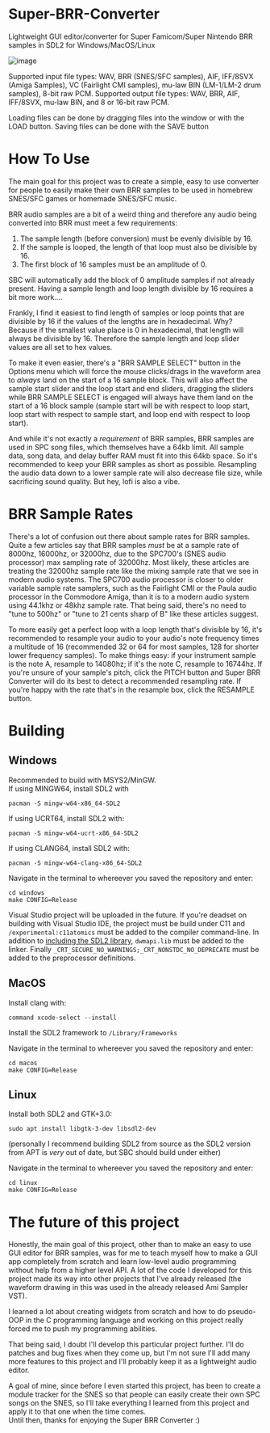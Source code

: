 # Super-BRR-Converter
Lightweight GUI editor/converter for Super Famicom/Super Nintendo BRR samples in SDL2 for Windows/MacOS/Linux

![image](https://github.com/astriiddev/Super-BRR-Converter/assets/98296288/8cc52a7e-f65b-49c5-9c6e-8b7b526379f7)

Supported input file types: WAV, BRR (SNES/SFC samples), AIF, IFF/8SVX (Amiga Samples), VC (Fairlight CMI samples), mu-law BIN (LM-1/LM-2 drum samples), 8-bit raw PCM.
Supported output file types: WAV, BRR, AIF, IFF/8SVX, mu-law BIN, and 8 or 16-bit raw PCM.

Loading files can be done by dragging files into the window or with the LOAD button. Saving files can be done with the SAVE button
# How To Use
The main goal for this project was to create a simple, easy to use converter for people to easily make their own BRR samples to be used in homebrew SNES/SFC games or homemade SNES/SFC music.

BRR audio samples are a bit of a weird thing and therefore any audio being converted into BRR must meet a few requirements:
1. The sample length (before conversion) must be evenly divisible by 16.
2. If the sample is looped, the length of that loop must also be divisible by 16.
3. The first block of 16 samples must be an amplitude of 0. </br>

SBC will automatically add the block of 0 amplitude samples if not already present. Having a sample length and loop length divisible by 16 requires a bit more work....

Frankly, I find it easiest to find length of samples or loop points that are divisible by 16 if the values of the lengths are in hexadecimal. Why? Because if the smallest value place is 0 in hexadecimal, that length will always be divisible by 16. Therefore the sample length and loop slider values are all set to hex values. </br>

To make it even easier, there's a "BRR SAMPLE SELECT" button in the Options menu which will force the mouse clicks/drags in the waveform area to _always_ land on the start of a 16 sample block. This will also affect the sample start slider and the loop start and end sliders, dragging the sliders while BRR SAMPLE SELECT is engaged will always have them land on the start of a 16 block sample (sample start will be with respect to loop start, loop start with respect to sample start, and loop end with respect to loop start). </br>

And while it's not exactly a _requirement_ of BRR samples, BRR samples are used in SPC song files, which themselves have a 64kb limit. All sample data, song data, and delay buffer RAM must fit into this 64kb space. So it's recommended to keep your BRR samples as short as possible. Resampling the audio data down to a lower sample rate will also decrease file size, while sacrificing sound quality. But hey, lofi is also a vibe.

# BRR Sample Rates
There's a lot of confusion out there about sample rates for BRR samples. Quite a few articles say that BRR samples _must_ be at a sample rate of 8000hz, 16000hz, or 32000hz, due to the SPC700's (SNES audio processor) max sampling rate of 32000hz. Most likely, these articles are treating the 32000hz sample rate like the mixing sample rate that we see in modern audio systems. The SPC700 audio processor is closer to older variable sample rate samplers, such as the Fairlight CMI or the Paula audio processor in the Commodore Amiga, than it is to a modern audio system using 44.1khz or 48khz sample rate. That being said, there's no need to "tune to 500hz" or "tune to 21 cents sharp of B" like these articles suggest. </br>

To more easily get a perfect loop with a loop length that's divisible by 16, it's recommended to resample your audio to your audio's note frequency times a multitude of 16 (recommended 32 or 64 for most samples, 128 for shorter lower frequency samples). To make things easy: if your instrument sample is the note A, resample to 14080hz; if it's the note C, resample to 16744hz. If you're unsure of your sample's pitch, click the PITCH button and Super BRR Converter will do its best to detect a recommended resampling rate. If you're happy with the rate that's in the resample box, click the RESAMPLE button.

# Building
## Windows
Recommended to build with MSYS2/MinGW. </br>
If using MINGW64, install SDL2 with
```
pacman -S mingw-w64-x86_64-SDL2
```
If using UCRT64, install SDL2 with:
```
pacman -S mingw-w64-ucrt-x86_64-SDL2
```
If using CLANG64, install SDL2 with:
```
pacman -S mingw-w64-clang-x86_64-SDL2
```
Navigate in the terminal to whereever you saved the repository and enter:
```
cd windows
make CONFIG=Release
```
Visual Studio project will be uploaded in the future. If you're deadset on building with Visual Studio IDE, the project must be build under C11 and `/experimental:c11atomics` must be added to the compiler command-line. In addition to [including the SDL2 library](https://lazyfoo.net/tutorials/SDL/01_hello_SDL/windows/msvc2019/index.php), `dwmapi.lib` must be added to the linker. Finally `_CRT_SECURE_NO_WARNINGS;_CRT_NONSTDC_NO_DEPRECATE` must be added to the preprocessor definitions.
## MacOS
Install clang with:
```
command xcode-select --install
```
Install the SDL2 framework to `/Library/Frameworks`

Navigate in the terminal to whereever you saved the repository and enter:
```
cd macos
make CONFIG=Release
```
## Linux
Install both SDL2 and GTK+3.0:
```
sudo apt install libgtk-3-dev libsdl2-dev
```
(personally I recommend building SDL2 from source as the SDL2 version from APT is _very_ out of date, but SBC should build under either)

Navigate in the terminal to whereever you saved the repository and enter:
```
cd linux
make CONFIG=Release
```
# The future of this project
Honestly, the main goal of this project, other than to make an easy to use GUI editor for BRR samples, was for me to teach myself how to make a GUI app completely from scratch and learn low-level audio programming without help from a higher level API. A lot of the code I developed for this project made its way into other projects that I've already released (the waveform drawing in this was used in the already released Ami Sampler VST). </br>

I learned a lot about creating widgets from scratch and how to do pseudo-OOP in the C programming language and working on this project really forced me to push my programming abilities. </br>

That being said, I doubt I'll develop this particular project further. I'll do patches and bug fixes when they come up, but I'm not sure I'll add many more features to this project and I'll probably keep it as a lightweight audio editor. </br>

A goal of mine, since before I even started this project, has been to create a module tracker for the SNES so that people can easily create their own SPC songs on the SNES, so I'll take everything I learned from this project and apply it to that one when the time comes. </br>
Until then, thanks for enjoying the Super BRR Converter :)
